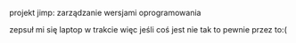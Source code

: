 projekt jimp: zarządzanie wersjami oprogramowania

zepsuł mi się laptop w trakcie więc jeśli coś jest nie tak to pewnie przez to:(
